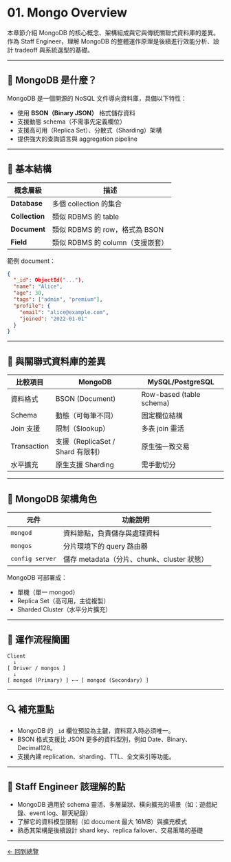 # 01. Mongo Overview

本章節介紹 MongoDB 的核心概念、架構組成與它與傳統關聯式資料庫的差異。作為 Staff Engineer，理解 MongoDB 的整體運作原理是後續進行效能分析、設計 tradeoff 與系統選型的基礎。

---

## 🔧 MongoDB 是什麼？

MongoDB 是一個開源的 NoSQL 文件導向資料庫，具備以下特性：

- 使用 **BSON（Binary JSON）** 格式儲存資料
- 支援動態 schema（不需事先定義欄位）
- 支援高可用（Replica Set）、分散式（Sharding）架構
- 提供強大的查詢語言與 aggregation pipeline

---

## 📁 基本結構

| 概念層級     | 描述                                  |
|--------------|---------------------------------------|
| **Database** | 多個 collection 的集合                 |
| **Collection** | 類似 RDBMS 的 table                  |
| **Document** | 類似 RDBMS 的 row，格式為 BSON        |
| **Field**     | 類似 RDBMS 的 column（支援嵌套）      |

範例 document：
```json
{
  "_id": ObjectId("..."),
  "name": "Alice",
  "age": 30,
  "tags": ["admin", "premium"],
  "profile": {
    "email": "alice@example.com",
    "joined": "2022-01-01"
  }
}
```

---

## 🔂 與關聯式資料庫的差異

| 比較項目 | MongoDB                            | MySQL/PostgreSQL                    |
|----------|-------------------------------------|-------------------------------------|
| 資料格式 | BSON (Document)                    | Row-based (table schema)            |
| Schema   | 動態（可每筆不同）                 | 固定欄位結構                         |
| Join 支援 | 限制（$lookup）                   | 多表 join 靈活                       |
| Transaction | 支援（ReplicaSet / Shard 有限制） | 原生強一致交易                       |
| 水平擴充 | 原生支援 Sharding                  | 需手動切分                           |

---

## 🧱 MongoDB 架構角色

| 元件         | 功能說明                            |
|--------------|-------------------------------------|
| `mongod`     | 資料節點，負責儲存與處理資料         |
| `mongos`     | 分片環境下的 query 路由器            |
| `config server` | 儲存 metadata（分片、chunk、cluster 狀態） |

MongoDB 可部署成：
- 單機（單一 mongod）
- Replica Set（高可用，主從複製）
- Sharded Cluster（水平分片擴充）

---

## 🧪 運作流程簡圖

```
Client
  ↓
[ Driver / mongos ]
  ↓
[ mongod (Primary) ] ←→ [ mongod (Secondary) ]
```

---

## 🔍 補充重點

- MongoDB 的 `_id` 欄位預設為主鍵，資料寫入時必須唯一。
- BSON 格式支援比 JSON 更多的資料型別，例如 Date、Binary、Decimal128。
- 支援內建 replication、sharding、TTL、全文索引等功能。

---

## 🧠 Staff Engineer 該理解的點

- MongoDB 適用於 schema 靈活、多層巢狀、橫向擴充的場景（如：遊戲紀錄、event log、聊天紀錄）
- 了解它的資料模型限制（如 document 最大 16MB）與擴充模式
- 熟悉其架構是後續設計 shard key、replica failover、交易策略的基礎

---

[← 回到總覽](../Mongo_Summary.md)
